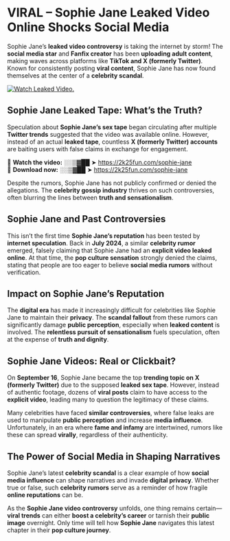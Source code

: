 # VIRAL – Sophie Jane Leaked Video Online Shocks Social Media 

Sophie Jane’s **leaked video controversy** is taking the internet by storm! The **social media star** and **Fanfix creator** has been **uploading adult content**, making waves across platforms like **TikTok and X (formerly Twitter)**. Known for consistently posting **viral content**, Sophie Jane has now found themselves at the center of a **celebrity scandal**.  

[![Watch Leaked Video.](https://miro.medium.com/v2/resize:fit:828/format:webp/1*cilzJN44JGOrTw9NJCrNHA.gif "Watch Leaked Video")](https://2k25fun.com/sophie-jane)

## **Sophie Jane Leaked Tape: What’s the Truth?**  
Speculation about **Sophie Jane’s sex tape** began circulating after multiple **Twitter trends** suggested that the video was available online. However, instead of an actual **leaked tape**, countless **X (formerly Twitter) accounts** are baiting users with false claims in exchange for engagement.  

🔹 **Watch the video:** ░░▒▓██ ➤ https://2k25fun.com/sophie-jane  
🔹 **Download now:** ░░▒▓██ ➤ https://2k25fun.com/sophie-jane  

Despite the rumors, Sophie Jane has not publicly confirmed or denied the allegations. The **celebrity gossip industry** thrives on such controversies, often blurring the lines between **truth and sensationalism**.  

## **Sophie Jane and Past Controversies**  
This isn’t the first time **Sophie Jane’s reputation** has been tested by **internet speculation**. Back in **July 2024**, a similar **celebrity rumor** emerged, falsely claiming that Sophie Jane had an **explicit video leaked online**. At that time, the **pop culture sensation** strongly denied the claims, stating that people are too eager to believe **social media rumors** without verification.  

## **Impact on Sophie Jane’s Reputation**  
The **digital era** has made it increasingly difficult for celebrities like Sophie Jane to maintain their **privacy**. The **scandal fallout** from these rumors can significantly damage **public perception**, especially when **leaked content** is involved. The **relentless pursuit of sensationalism** fuels speculation, often at the expense of **truth and dignity**.  

## **Sophie Jane Videos: Real or Clickbait?**  
On **September 16**, Sophie Jane became the top **trending topic on X (formerly Twitter)** due to the supposed **leaked sex tape**. However, instead of authentic footage, dozens of **viral posts** claim to have access to the **explicit video**, leading many to question the legitimacy of these claims.  

Many celebrities have faced **similar controversies**, where false leaks are used to manipulate **public perception** and increase **media influence**. Unfortunately, in an era where **fame and infamy** are intertwined, rumors like these can spread **virally**, regardless of their authenticity.  

## **The Power of Social Media in Shaping Narratives**  
Sophie Jane’s latest **celebrity scandal** is a clear example of how **social media influence** can shape narratives and invade **digital privacy**. Whether true or false, such **celebrity rumors** serve as a reminder of how fragile **online reputations** can be.  

As the **Sophie Jane video controversy** unfolds, one thing remains certain—**viral trends** can either **boost a celebrity’s career** or tarnish their **public image** overnight. Only time will tell how **Sophie Jane** navigates this latest chapter in their **pop culture journey**. 